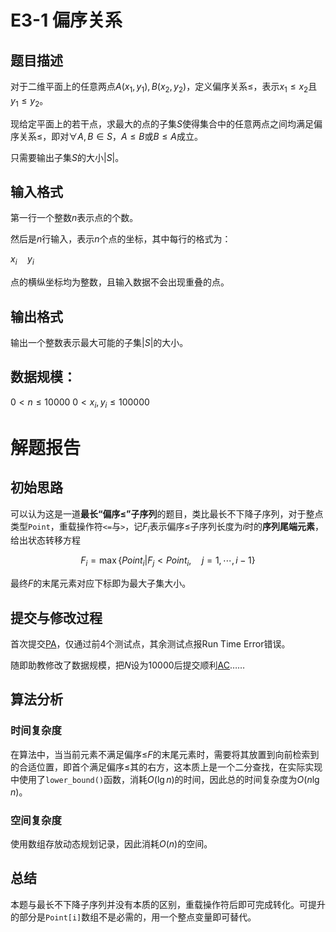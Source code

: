 # E3-1 偏序关系
## 题目描述
对于二维平面上的任意两点$A(x_1,y_1),\,B(x_2,y_2)$，定义偏序关系$\leq$，表示$x_1\leq x_2$且$y_1\leq y_2$。

现给定平面上的若干点，求最大的点的子集$S$使得集合中的任意两点之间均满足偏序关系$\leq$，即对$\forall A,B \in S$，$A\leq B$或$B\leq A$成立。

只需要输出子集$S$的大小$|S|$。

## 输入格式
第一行一个整数$n$表示点的个数。

然后是$n$行输入，表示$n$个点的坐标，其中每行的格式为：

$x_i\quad  y_i$

点的横纵坐标均为整数，且输入数据不会出现重叠的点。

## 输出格式
输出一个整数表示最大可能的子集$|S|$的大小。

## 数据规模：

$0 < n \leq 10000$
$0 < x_i,\,y_i \leq 100000$

# 解题报告
## 初始思路
可以认为这是一道**最长“偏序$\leq$”子序列**的题目，类比最长不下降子序列，对于整点类型`Point`，重载操作符`<=`与`>`，记$F_i$表示偏序$\leq$子序列长度为$i$时的**序列尾端元素**，给出状态转移方程

$$
F_i = \max{ \{ Point_i | F_j < Point_i ,\quad j = 1 ,\, \cdots ,\, i -1 \}}
$$

最终$F$的末尾元素对应下标即为最大子集大小。

## 提交与修改过程
首次提交[PA](https://202.38.86.171/status/8235b8a858f684be125ad49849f4ec28)，仅通过前4个测试点，其余测试点报Run Time Error错误。

随即助教修改了数据规模，把$N$设为10000后提交顺利[AC](https://202.38.86.171/status/c3f71d0a266e644b922a9b3327d33735)……

## 算法分析
### 时间复杂度
在算法中，当当前元素不满足偏序$\leq$$F$的末尾元素时，需要将其放置到向前检索到的合适位置，即首个满足偏序$\leq$其的右方，这本质上是一个二分查找，在实际实现中使用了`lower_bound()`函数，消耗$O(\lg{n})$的时间，因此总的时间复杂度为$O(n \lg{n})$。

### 空间复杂度
使用数组存放动态规划记录，因此消耗$O(n)$的空间。

## 总结
本题与最长不下降子序列并没有本质的区别，重载操作符后即可完成转化。可提升的部分是`Point[i]`数组不是必需的，用一个整点变量即可替代。